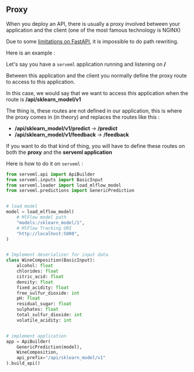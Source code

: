 ## Proxy

When you deploy an API, there is usually a proxy involved between your application and the client (one of the most famous technology is NGINX)

Due to some [limitations on FastAPI](https://fastapi.tiangolo.com/advanced/sub-applications-proxy/), it is impossible to do path rewriting. 

Here is an example : 

Let's say you have a `serveml` application running and listening on **/**

Between this application and the client you normally define the proxy route to access to this application.    

In this case, we would say that we want to access this application when the route is **/api/sklearn_model/v1**

The thing is, these routes are not defined in our application, this is where the proxy comes in (in theory) and replaces the routes like this : 

- **/api/sklearn_model/v1/predict** -> **/predict**
- **/api/sklearn_model/v1/feedback** -> **/feedback**

If you want to do that kind of thing, you will have to define these routes on both the **proxy** and the **serveml application** 

Here is how to do it on `serveml` : 

````python hl_lines="35"
from serveml.api import ApiBuilder
from serveml.inputs import BasicInput
from serveml.loader import load_mlflow_model
from serveml.predictions import GenericPrediction


# load model
model = load_mlflow_model(
    # MlFlow model path
    "models:/sklearn_model/1",
    # MlFlow Tracking URI
    "http://localhost:5000",
)


# Implement deserializer for input data
class WineComposition(BasicInput):
    alcohol: float
    chlorides: float
    citric_acid: float
    density: float
    fixed_acidity: float
    free_sulfur_dioxide: int
    pH: float
    residual_sugar: float
    sulphates: float
    total_sulfur_dioxide: int
    volatile_acidity: int


# implement application
app = ApiBuilder(
	GenericPrediction(model), 
	WineComposition, 
	api_prefix="/api/sklearn_model/v1"
).build_api()
````